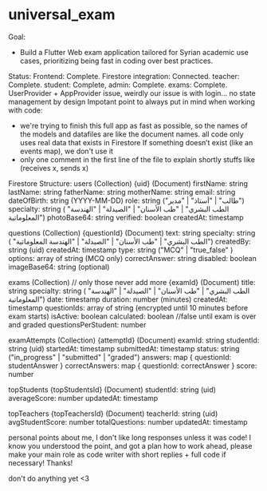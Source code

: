 # universal_exam

Goal:

- Build a Flutter Web exam application tailored for Syrian academic use cases, prioritizing being fast in coding over best practices.

Status:
Frontend: Complete.
Firestore integration: Connected.
teacher: Complete.
student: Complete,
admin: Complete.
exams: Complete.
UserProvider + AppProvider issue, weirdly our issue is with login...
no state management by design
Impotant point to always put in mind when working with code:

- we're trying to finish this full app as fast as possible, so the names of the models and datafiles are like the document names. all code only uses real data that exists in Firestore If something doesn’t exist (like an events map), we don't use it
- only one comment in the first line of the file to explain shortly stuffs like (receives x, sends x)

Firestore Structure:
users (Collection)
{uid} (Document)
firstName: string
lastName: string
fatherName: string
motherName: string
email: string
dateOfBirth: string (YYYY-MM-DD)
role: string ("طالب" | "أستاذ" | "مدير")
specialty: string ( "الطب البشري" | "طب الأسنان" | "الصيدلة" | "الهندسة المعلوماتية")
photoBase64: string
verified: boolean
createdAt: timestamp

questions (Collection)
{questionId} (Document)
text: string
specialty: string ( "الطب البشري" | "طب الأسنان" | "الصيدلة" | "الهندسة المعلوماتية")
createdBy: string (uid)
createdAt: timestamp
type: string ("MCQ" | "true_false" )
options: array of string (MCQ only)
correctAnswer: string
disabled: boolean
imageBase64: string (optional)

exams (Collection) // only those never add more
{examId} (Document)
title: string
specialty: string ( "الطب البشري" | "طب الأسنان" | "الصيدلة" | "الهندسة المعلوماتية")
date: timestamp
duration: number (minutes)
createdAt: timestamp
questionIds: array of string (encrypted until 10 minutes before exam starts)
isActive: boolean
calculated: boolean //false until exam is over and graded
questionsPerStudent: number

examAttempts (Collection)
{attemptId} (Document)
examId: string
studentId: string (uid)
startedAt: timestamp
submittedAt: timestamp
status: string ("in_progress" | "submitted" | "graded")
answers: map { questionId: studentAnswer }
correctAnswers: map { questionId: correctAnswer }
score: number

topStudents
{topStudentsId} (Document)
studentId: string (uid)
averageScore: number
updatedAt: timestamp

topTeachers
{topTeachersId} (Document)
teacherId: string (uid)
avgStudentScore: number
totalQuestions: number
updatedAt: timestamp

personal points about me, I don't like long responses unless it was code!
I know you understood the point, and got a plan how to work ahead, please make your main role as code writer with short replies + full code if necessary! Thanks!

don't do anything yet <3
